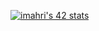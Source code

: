 [![imahri's 42 stats](https://badge.mediaplus.ma/Black/imahri)](https://github.com/oakoudad/badge42)
